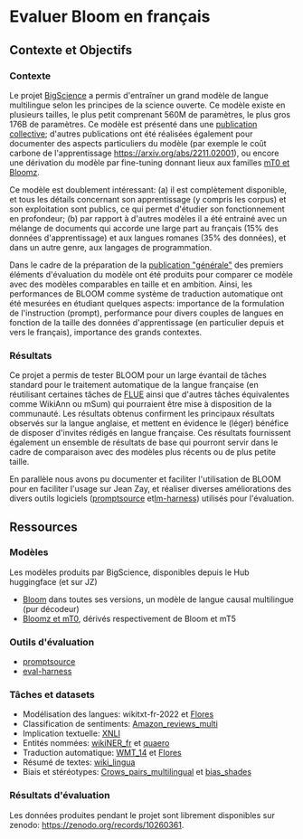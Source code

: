 # Evaluer Bloom en français 

## Contexte et Objectifs

### Contexte
Le projet [BigScience](https://bigscience.huggingface.co/) a permis d'entraîner un grand modèle de langue multilingue selon les principes de la science ouverte. Ce modèle existe en plusieurs tailles, le plus petit comprenant 560M de paramètres, le plus gros 176B de paramètres. Ce modèle est présenté dans une [publication collective](https://arxiv.org/abs/2211.05100); d'autres publications ont été réalisées également pour documenter des aspects particuliers du modèle (par exemple le coût carbone de l'apprentissage https://arxiv.org/abs/2211.02001), ou encore une dérivation du modèle par fine-tuning donnant lieux aux familles [mT0 et Bloomz](https://arxiv.org/abs/2211.01786).

Ce modèle est doublement intéressant: (a) il est complètement disponible, et tous les détails concernant son apprentissage (y compris les corpus) et son exploitation sont publics, ce qui permet d'étudier son fonctionnement en profondeur; (b) par rapport à d'autres modèles il a été entrainé avec un mélange de documents qui accorde une large part au français (15% des données d'apprentissage) et aux langues romanes (35% des données), et dans un autre genre, aux langages de programmation.

Dans le cadre de la préparation de la [publication "générale"](https://arxiv.org/abs/2211.05100) des premiers éléments d'évaluation du modèle ont été produits pour comparer ce modèle avec des modèles comparables en taille et en ambition. Ainsi, les performances de BLOOM comme système de traduction automatique ont été mesurées en étudiant quelques aspects: importance de la formulation de l'instruction (prompt), performance pour divers couples de langues en fonction de la taille des données d'apprentissage (en particulier depuis et vers le français), importance des grands contextes. 

### Résultats
Ce projet a permis de tester BLOOM pour un large évantail de tâches standard pour le traitement automatique de la langue française (en réutilisant certaines tâches de [FLUE](https://github.com/getalp/Flaubert/tree/master/flue) ainsi que d'autres tâches équivalentes comme WikiAnn ou mSum) qui pourraient être mise à disposition de la communauté. Les résultats obtenus confirment les principaux résultats observés sur la langue anglaise, et mettent en évidence le (léger) bénéfice de disposer d'invites rédigés en langue française. Ces résultats fournissent également un ensemble de résultats de base qui pourront servir dans le cadre de comparaison avec des modèles plus récents ou de plus petite taille.

En parallèle nous avons pu documenter et faciliter l'utilisation de BLOOM pour en faciliter l'usage sur Jean Zay, et réaliser diverses améliorations des divers outils logiciels ([promptsource](https://github.com/bigscience-workshop/promptsource) et[lm-harness](https://github.com/EleutherAI/lm-evaluation-harness)) utilisés pour l'évaluation.

## Ressources

### Modèles
Les modèles produits par BigScience, disponibles depuis le Hub huggingface (et sur JZ)
- [Bloom](https://huggingface.co/bigscience/bloom) dans toutes ses versions, un modèle de langue causal multilingue (pur décodeur)
- [Bloomz et mT0](https://huggingface.co/bigscience/bloomz), dérivés respectivement de Bloom et mT5

### Outils d'évaluation

- [promptsource](https://github.com/ncassereau-idris/promptsource)
- [eval-harness](https://github.com/bigscience-workshop/lm-evaluation-harness)

### Tâches et datasets

- Modélisation des langues: wikitxt-fr-2022 et [Flores](https://huggingface.co/datasets/facebook/flores)
- Classification de sentiments: [Amazon_reviews_multi](https://huggingface.co/datasets/amazon_reviews_multi)
- Implication textuelle: [XNLI](https://huggingface.co/datasets/xnli/)
- Entités nommées: [wikiNER_fr](https://huggingface.co/datasets/Jean-Baptiste/wikiner_fr) et [quaero](https://huggingface.co/datasets/bigbio/quaero)
- Traduction automatique: [WMT_14](https://huggingface.co/datasets/wmt14xnli) et [Flores](https://huggingface.co/datasets/facebook/flores)
- Résumé de textes: [wiki_lingua](https://huggingface.co/datasets/GEM/wiki_lingua)
- Biais et stéréotypes: [Crows_pairs_multilingual](https://huggingface.co/datasets/BigScienceBiasEval/crows_pairs_multilingual) et [bias_shades](https://huggingface.co/datasets/BigScienceBiasEval/bias-shades)

### Résultats d'évaluation
Les données produites pendant le projet sont librement disponibles sur zenodo: https://zenodo.org/records/10260361.
